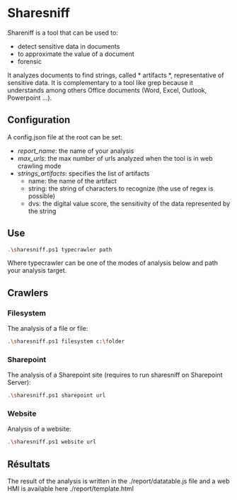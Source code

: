 # Sharesniff

Shareniff is a tool that can be used to:
- detect sensitive data in documents
- to approximate the value of a document
- forensic

It analyzes documents to find strings, called * artifacts *, representative of sensitive data. It is complementary to a tool like grep because it understands among others Office documents (Word, Excel, Outlook, Powerpoint ...).

## Configuration

A config.json file at the root can be set:
- *report_name*: the name of your analysis
- *max_urls*: the max number of urls analyzed when the tool is in web crawling mode
- *strings_artifacts*: specifies the list of artifacts
	- name: the name of the artifact
	- string: the string of characters to recognize (the use of regex is possible)
	- dvs: the digital value score, the sensitivity of the data represented by the string

## Use

```bash
.\sharesniff.ps1 typecrawler path
```

Where typecrawler can be one of the modes of analysis below and path your analysis target.

## Crawlers
### Filesystem

The analysis of a file or file:

```bash
.\sharesniff.ps1 filesystem c:\folder
```

### Sharepoint

The analysis of a Sharepoint site (requires to run sharesniff on Sharepoint Server):

```bash
.\sharesniff.ps1 sharepoint url
```

### Website

Analysis of a website:

```bash
.\sharesniff.ps1 website url
```

## Résultats

The result of the analysis is written in the ./report/datatable.js file and a web HMI is available here ./report/template.html
